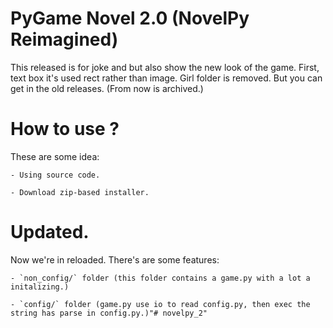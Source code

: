 # PyGame Novel 2.0 (NovelPy Reimagined)
This released is for joke and but also show the new look of the game. First, text box it's used rect rather than image. Girl folder is removed. But you can get in the old releases. (From now is archived.)

# How to use ?
These are some idea:

    - Using source code.

    - Download zip-based installer.

# Updated.

Now we're in reloaded. There's are some features:

    - `non_config/` folder (this folder contains a game.py with a lot a initalizing.)
    
    - `config/` folder (game.py use io to read config.py, then exec the string has parse in config.py.)"# novelpy_2" 
